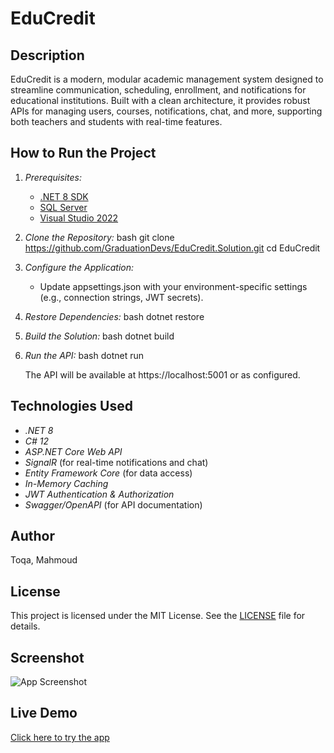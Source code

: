 # EduCredit

## Description

EduCredit is a modern, modular academic management system designed to streamline communication, scheduling, enrollment, and notifications for educational institutions. Built with a clean architecture, it provides robust APIs for managing users, courses, notifications, chat, and more, supporting both teachers and students with real-time features.

## How to Run the Project

1. *Prerequisites:*
   - [.NET 8 SDK](https://dotnet.microsoft.com/en-us/download/dotnet/8.0)
   - [SQL Server](https://www.microsoft.com/en-us/sql-server/sql-server-downloads)
   - [Visual Studio 2022](https://visualstudio.microsoft.com/vs/)

2. *Clone the Repository:*
   bash
   git clone https://github.com/GraduationDevs/EduCredit.Solution.git
   cd EduCredit
   

3. *Configure the Application:*
   - Update appsettings.json with your environment-specific settings (e.g., connection strings, JWT secrets).

4. *Restore Dependencies:*
   bash
   dotnet restore
   

5. *Build the Solution:*
   bash
   dotnet build
   

6. *Run the API:*
   bash
   dotnet run
   
   The API will be available at https://localhost:5001 or as configured.

## Technologies Used

- *.NET 8*
- *C# 12*
- *ASP.NET Core Web API*
- *SignalR* (for real-time notifications and chat)
- *Entity Framework Core* (for data access)
- *In-Memory Caching*
- *JWT Authentication & Authorization*
- *Swagger/OpenAPI* (for API documentation)

## Author

Toqa, Mahmoud

## License

This project is licensed under the MIT License. See the [LICENSE](LICENSE) file for details.

## Screenshot

![App Screenshot](https://github.com/user-attachments/assets/4571e531-727c-4877-b265-59366ddb1fb7)

## Live Demo

[Click here to try the app](https://educredit.runasp.net/swagger/index.html)
